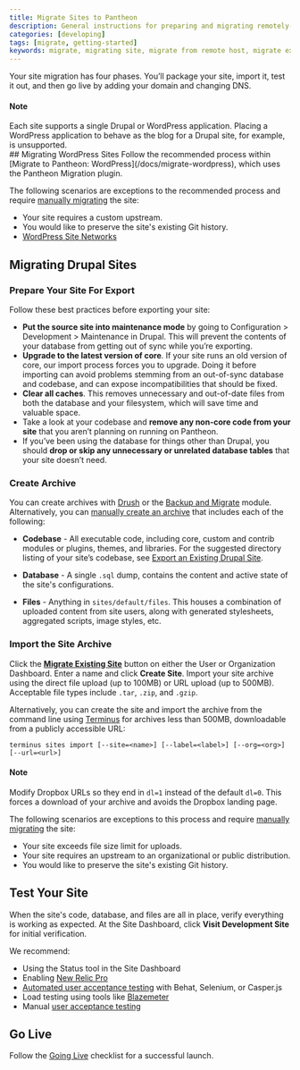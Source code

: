 ```yaml
---
title: Migrate Sites to Pantheon
description: General instructions for preparing and migrating remotely-hosted Drupal or WordPress sites to Pantheon.
categories: [developing]
tags: [migrate, getting-started]
keywords: migrate, migrating site, migrate from remote host, migrate existing site, migrate from other host, migrate from another host, how to migrate an existing site, alternate host, another host, migration, migrations, migrates, move site to pantheon, move from remote host, move from current host, move hosts, changing hosting providers, how to move hosting to pantheon
---
```


Your site migration has four phases. You’ll package your site, import it, test it out, and then go live by adding your domain and changing DNS.

<div class="alert alert-info" role="alert">
<h4>Note</h4>
Each site supports a single Drupal or WordPress application. Placing a WordPress application to behave as the blog for a Drupal site, for example, is unsupported.
</div>
## Migrating WordPress Sites
Follow the recommended process within [Migrate to Pantheon: WordPress](/docs/migrate-wordpress), which uses the Pantheon Migration plugin.

The following scenarios are exceptions to the recommended process and require [manually migrating](https://pantheon.io/docs/manual-import/) the site:

- Your site requires a custom upstream.
- You would like to preserve the site's existing Git history.
- [WordPress Site Networks](/docs/wordpress-site-networks)

## Migrating Drupal Sites
### Prepare Your Site For Export

Follow these best practices before exporting your site:

* **Put the source site into maintenance mode** by going to Configuration > Development > Maintenance in Drupal.  This will prevent the contents of your database from getting out of sync while you’re exporting.
* **Upgrade to the latest version of core**. If your site runs an old version of core, our import process forces you to upgrade. Doing it before importing can avoid problems stemming from an out-of-sync database and codebase, and can expose incompatibilities that should be fixed.
* **Clear all caches**. This removes unnecessary and out-of-date files from both the database and your filesystem, which will save time and valuable space.
* Take a look at your codebase and **remove any non-core code from your site** that you aren’t planning on running on Pantheon.
* If you’ve been using the database for things other than Drupal, you should **drop or skip any unnecessary or unrelated database tables** that your site doesn’t need.

### Create Archive
You can create archives with [Drush](/docs/drupal-export#create-archive-using-drush) or the [Backup and Migrate](/docs/drupal-export#create-archive-using-backup-and-migrate) module. Alternatively, you can [manually create an archive](/docs/drupal-export#manually-create-archive) that includes each of the following:

- **Codebase** - All executable code, including core, custom and contrib modules or plugins, themes, and libraries. For the suggested directory listing of your site’s codebase, see [Export an Existing Drupal Site](/docs/drupal-export#manually-create-archive).

- **Database** - A single `.sql` dump, contains the content and active state of the site's configurations.

- **Files** - Anything in `sites/default/files`. This houses a combination of uploaded content from site users, along with generated stylesheets, aggregated scripts, image styles, etc.


### Import the Site Archive  
Click the [**Migrate Existing Site**](https://dashboard.pantheon.io/sites/migrate) button on either the User or Organization Dashboard. Enter a name and click **Create Site**. Import your site archive using the direct file upload (up to 100MB) or URL upload (up to 500MB). Acceptable file types include `.tar`, `.zip`, and `.gzip`.

Alternatively, you can create the site and import the archive from the  command line using [Terminus](/docs/terminus/) for archives less than 500MB, downloadable from a publicly accessible URL:

```
terminus sites import [--site=<name>] [--label=<label>] [--org=<org>] [--url=<url>]
```


<div class="alert alert-info">
<h4>Note</h4>
Modify Dropbox URLs so they end in <code>dl=1</code> instead of the default <code>dl=0</code>. This forces a download of your archive and avoids the Dropbox landing page.  </div>


The following scenarios are exceptions to this process and require [manually migrating](https://pantheon.io/docs/manual-import/) the site:

- Your site exceeds file size limit for uploads.
- Your site requires an upstream to an organizational or public distribution.
- You would like to preserve the site's existing Git history.



## Test Your Site
When the site's code, database, and files are all in place, verify everything is working as expected. At the Site Dashboard, click **Visit Development Site** for initial verification.

We recommend:

 - Using the Status tool in the Site Dashboard
 - Enabling [New Relic Pro](/docs/new-relic)
 - [Automated user acceptance testing](/docs/guides/wordpress-automated-testing) with Behat, Selenium, or Casper.js
 - Load testing using tools like [Blazemeter](/docs/guides/load-testing-with-blazemeter/)
 - Manual [user acceptance testing](https://en.wikipedia.org/wiki/Acceptance_testing#User_acceptance_testing)


## Go Live
Follow the [Going Live](/docs/going-live) checklist for a successful launch.
